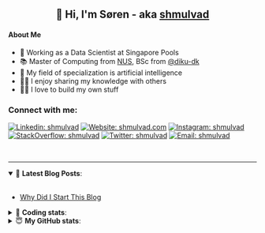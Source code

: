 <h2 align="center">
	👋 Hi, I'm Søren - aka <a href="https://shmulvad.com">shmulvad</a>
</h2>

#### About Me
- 🤖 Working as a Data Scientist at Singapore Pools
- 📚 Master of Computing from [NUS], BSc from [@diku-dk]
- 🧠 My field of specialization is artificial intelligence
- 👨‍🏫 I enjoy sharing my knowledge with others
- 👨‍💻 I love to build my own stuff

### Connect with me:

[![Linkedin: shmulvad](https://img.shields.io/badge/shmulvad-blue?style=flat&logo=Linkedin&logoColor=white)][linkedin]
[![Website: shmulvad.com](https://img.shields.io/badge/shmulvad.com-47CCCC?&style=flat&logo=Google-Chrome&logoColor=white)][website]
[![Instagram: shmulvad](https://img.shields.io/badge/-@shmulvad-purple?style=flat&logo=Instagram&logoColor=white)][instagram]
[![StackOverflow: shmulvad](https://img.shields.io/badge/shmulvad-FE7A16?style=flat&logo=stack-overflow&logoColor=white)][stackOverflow]
[![Twitter: shmulvad](https://img.shields.io/badge/@shmulvad-1ca0f1?style=flat&logo=twitter&logoColor=white)][twitter]
[![Email: shmulvad](https://img.shields.io/badge/shmulvad-D14836?style=flat&logo=gmail&logoColor=white)][mail]

<br />

---

<details open>
 <summary>📕 <b>Latest Blog Posts</b>: </summary>

<br>

<!-- BLOG-POST-LIST:START -->
- [Why Did I Start This Blog](https://shmulvad.com/blog/why-did-start-this-blog)
<!-- BLOG-POST-LIST:END -->

</details>

<!-- --- -->

<details>
 <summary>🤖 <b>Coding stats</b>: </summary>

<br>

NOTE: Doesn't track coding at work or work done in environments such as Jupyter Notebooks.

<!--START_SECTION:waka-->
![Code Time](http://img.shields.io/badge/Code%20Time-1%2C559%20hrs%208%20mins-blue)

**I'm a Night 🦉** 

```text
🌞 Morning    77 commits     ██░░░░░░░░░░░░░░░░░░░░░░░   9.36% 
🌆 Daytime    266 commits    ████████░░░░░░░░░░░░░░░░░   32.32% 
🌃 Evening    292 commits    ████████░░░░░░░░░░░░░░░░░   35.48% 
🌙 Night      188 commits    █████░░░░░░░░░░░░░░░░░░░░   22.84%

```


📊 **This Week I Spent My Time On** 

```text
💬 Programming Languages: 
Python                   1 hr 25 mins        █████████████░░░░░░░░░░░░   55.18% 
Other                    1 hr 5 mins         ██████████░░░░░░░░░░░░░░░   42.02% 
Rust                     4 mins              ░░░░░░░░░░░░░░░░░░░░░░░░░   2.78% 
D                        0 secs              ░░░░░░░░░░░░░░░░░░░░░░░░░   0.02%

🔥 Editors: 
VS Code                  1 hr 29 mins        ██████████████░░░░░░░░░░░   57.98% 
Zsh                      1 hr 5 mins         ██████████░░░░░░░░░░░░░░░   42.02%

🐱‍💻 Projects: 
company-scrapers         1 hr 31 mins        ██████████████░░░░░░░░░░░   59.31% 
Terminal                 38 mins             ██████░░░░░░░░░░░░░░░░░░░   24.81% 
aoc                      15 mins             ██░░░░░░░░░░░░░░░░░░░░░░░   9.9% 
hit-locator              9 mins              █░░░░░░░░░░░░░░░░░░░░░░░░   5.9% 
overvaagning-sender      0 secs              ░░░░░░░░░░░░░░░░░░░░░░░░░   0.08%

```


 Last Updated on 26/08/2022 18:51:24 UTC
<!--END_SECTION:waka-->

</details>

<!-- --- -->

<details>
 <summary>😇 <b>My GitHub stats</b>: </summary>

<br>

<img align="left" alt="shmulvad's Github Stats" src="https://github-readme-stats.vercel.app/api?username=shmulvad&show_icons=true&hide_border=true" />

</details>



[website]: https://shmulvad.com
[twitter]: https://twitter.com/shmulvad
[linkedin]: https://linkedin.com/in/shmulvad
[instagram]: https://instagram.com/shmulvad
[stackOverflow]: https://stackoverflow.com/users/9248793/shmulvad
[mail]: mailto:shmulvad@gmail.com
[@diku-dk]: https://github.com/diku-dk
[github]: https://github.com/shmulvad
[NUS]: https://www.nus.edu.sg